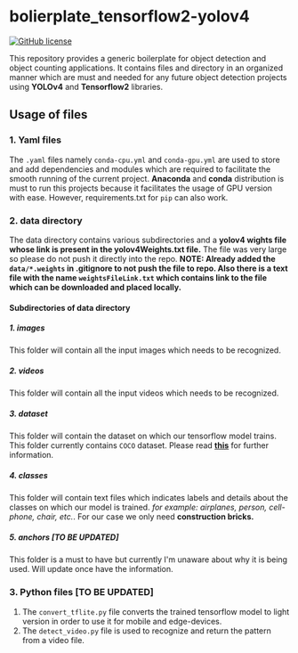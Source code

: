 # bolierplate_tensorflow2-yolov4


[![GitHub license](https://img.shields.io/github/license/vmMachineLearning/bolierplate_tensorflow2-yolov4)](https://github.com/vmMachineLearning/bolierplate_tensorflow2-yolov4/blob/main/LICENSE)

This repository provides a generic boilerplate for object detection and object counting applications. It contains files and directory in an organized manner which are must and needed for any future object detection projects using **YOLOv4** and **Tensorflow2** libraries. 

## Usage of files

### 1. Yaml files
The `.yaml` files namely `conda-cpu.yml` and `conda-gpu.yml` are used to store and add dependencies and modules which are required to facilitate the smooth running of the current project. **Anaconda** and **conda** distribution is must to run this projects because it facilitates the usage of GPU version with ease. However, requirements.txt for `pip` can also work.
### 2. data directory
The data directory contains various subdirectories and a **yolov4 wights file whose link is present in the yolov4Weights.txt file.** The file was very large so please do not push it directly into the repo.
**NOTE: Already added the `data/*.weights` in .gitignore to not push the file to repo. Also there is a text file with the name `weightsFileLink.txt` which contains link to the file which can be downloaded and placed locally.**
#### Subdirectories of data directory
##### 1. images
This folder will contain all the input images which needs to be recognized.
##### 2. videos
This folder will contain all the input videos which needs to be recognized.
##### 3. dataset
This folder will contain the dataset on which our tensorflow model trains. This folder currently contains `COCO` dataset. Please read [**this**](https://cocodataset.org/#home) for further information.
##### 4. classes
This folder will contain text files which indicates labels and details about the classes on which our model is trained. *for example: airplanes, person, cell-phone, chair, etc.*. For our case we only need **construction bricks.**
##### 5. anchors [TO BE UPDATED]
This folder is a must to have but currently I'm unaware about why it is being used. Will update once have the information.

### 3. Python files [TO BE UPDATED]
1. The `convert_tflite.py` file converts the trained tensorflow model to light version in order to use it for mobile and edge-devices.
2. The `detect_video.py` file is used to recognize and return the pattern from a video file.



